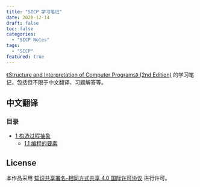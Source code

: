```yaml
---
title: "SICP 学习笔记"
date: 2020-12-14
draft: false
toc: false
categories:
  - "SICP Notes"
tags:
  - "SICP"
featured: true
---
```


[《Structure and Interpretation of Computer Programs》 (2nd Edition)](https://mitpress.mit.edu/sites/default/files/sicp/full-text/book/book.html) 的学习笔记，包括但不限于中文翻译、习题解答等。

<!--more-->

## 中文翻译

### 目录

* [1 构造过程抽象](/post/sicp-notes/chinese-translation/1-building-abstractions-with-procedures/readme)
  * [1.1 编程的要素](/post/sicp-notes/chinese-translation/1-building-abstractions-with-procedures/1-the-elements-of-programming)


## License

本作品采用 [知识共享署名-相同方式共享 4.0 国际许可协议](http://creativecommons.org/licenses/by-sa/4.0/) 进行许可。